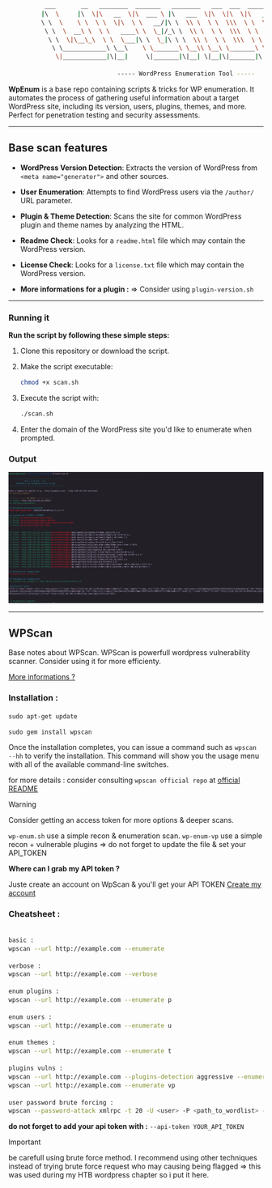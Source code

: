 ```Bash
          ___       __   ________  _______   ________   ___  ___  _____ ______      
         |\  \     |\  \|\   __  \|\  ___ \ |\   ___  \|\  \|\  \|\   _ \  _   \    
         \ \  \    \ \  \ \  \|\  \ \   __/|\ \  \\ \  \ \  \\\  \ \  \\\__\ \  \   
          \ \  \  __\ \  \ \   ____\ \  \_|/_\ \  \\ \  \ \  \\\  \ \  \\|__| \  \  
           \ \  \|\__\_\  \ \  \___|\ \  \_|\ \ \  \\ \  \ \  \\\  \ \  \    \ \  \ 
            \ \____________\ \__\    \ \_______\ \__\\ \__\ \_______\ \__\    \ \__\
             \|____________|\|__|     \|_______|\|__| \|__|\|_______|\|__|     \|__|

                              ----- WordPress Enumeration Tool -----


```

**WpEnum** is a base repo containing scripts & tricks for WP enumeration. It automates the process of gathering useful information about a target WordPress site, including its version, users, plugins, themes, and more. Perfect for penetration testing and security assessments.

---

## Base scan features

- **WordPress Version Detection**: Extracts the version of WordPress from `<meta name="generator">` and other sources.
- **User Enumeration**: Attempts to find WordPress users via the `/author/` URL parameter.
- **Plugin & Theme Detection**: Scans the site for common WordPress plugin and theme names by analyzing the HTML.
- **Readme Check**: Looks for a `readme.html` file which may contain the WordPress version.
- **License Check**: Looks for a `license.txt` file which may contain the WordPress version.

- **More informations for a plugin :** => Consider using `plugin-version.sh`

---

### Running it

**Run the script by following these simple steps:**

1. Clone this repository or download the script.
2. Make the script executable:

    ```bash
    chmod +x scan.sh
    ```

3. Execute the script with:

    ```bash
    ./scan.sh
    ```

4. Enter the domain of the WordPress site you'd like to enumerate when prompted.

### Output

<img src="https://github.com/NightFall-Security/WpEnum/blob/main/assets/scan.png" alt="DebugInfo" />

---

## WPScan

Base notes about WPScan. WPScan is powerfull wordpress vulnerability scanner. Consider using it for more efficienty.

<a href="https://github.com/wpscanteam/wpscan" target="blank">More informations ?</a>

### Installation : 

`sudo apt-get update`

`sudo gem install wpscan`

Once the installation completes, you can issue a command such as `wpscan --hh` to verify the installation. This command will show you the usage menu with all of the available command-line switches.

for more details : consider consulting `wpscan official repo` at <a href="https://github.com/wpscanteam/wpscan/blob/master/README.md" target="blank">official README</a>

>[!Warning]
>Consider getting an access token for more options & deeper scans.

`wp-enum.sh` use a simple recon & enumeration scan. `wp-enum-vp` use a simple recon + vulnerable plugins => do not forget to update the file & set your API_TOKEN


**Where can I grab my API token ?** 

Juste create an account on WpScan & you'll get your API TOKEN <a href="https://wpscan.com/register/" target="blank">Create my account</a>

### Cheatsheet :

```Bash

basic :
wpscan --url http://example.com --enumerate

verbose :
wpscan --url http://example.com --verbose

enum plugins :
wpscan --url http://example.com --enumerate p

enum users :
wpscan --url http://example.com --enumerate u

enum themes :
wpscan --url http://example.com --enumerate t

plugins vulns :
wpscan --url http://example.com --plugins-detection aggressive --enumerate p
wpscan --url http://example.com --enumerate vp

user password brute forcing :
wpscan --password-attack xmlrpc -t 20 -U <user> -P <path_to_wordlist> --url http://83.136.252.66:50942
```

**do not forget to add your api token with :** `--api-token YOUR_API_TOKEN`

>[!Important]
>be carefull using brute force method. I recommend using other techniques instead of trying brute force request who may causing being flagged => this was used during my HTB wordpress chapter so i put it here. 
